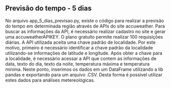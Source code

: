 ## Previsão do tempo - 5 dias

No arquivo app_5_dias_previsao.py, existe o código para realizar a previsão do tempo em determinada região através de APIs do site accuweather.
Para buscar as informações da API, é necessário realizar cadastro no site e gerar uma accuweatherAPIKEY. O plano gratuíto permite realizar 100 requisições diárias.
A API utilizada aceita uma chave padrão de localidade. Por este motivo, primeiro é necessário identificar a chave padrão da localidade utilizando-se informações de latitude e longitude.
Após obter a chave para a localidade, é necessário acessar a API que contem as informações de data, texto do dia, texto da noite, temperatura máxima e temperatura mínima.
Neste ponto, inserimos os dados em um DataFrame utilizando a lib pandas e exportando para um arquivo .CSV. Desta forma é possível utilizar estes dados para análises metereológicas.
